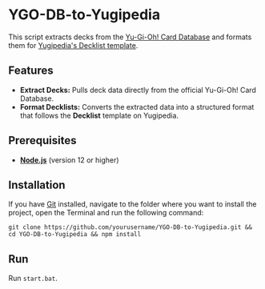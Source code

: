 # YGO-DB-to-Yugipedia

This script extracts decks from the [Yu-Gi-Oh! Card Database](https://www.db.yugioh-card.com/yugiohdb/?request_locale=en) and formats them for [Yugipedia's Decklist template](https://yugipedia.com/wiki/Template:Decklist).

## Features
- **Extract Decks:** Pulls deck data directly from the official Yu-Gi-Oh! Card Database.
- **Format Decklists:** Converts the extracted data into a structured format that follows the **Decklist** template on Yugipedia.

## Prerequisites

- **[Node.js](https://nodejs.org/)** (version 12 or higher)

## Installation

If you have [Git](https://git-scm.com/downloads) installed, navigate to the folder where you want to install the project, open the Terminal and run the following command:

```
git clone https://github.com/yourusername/YGO-DB-to-Yugipedia.git && cd YGO-DB-to-Yugipedia && npm install
```

## Run

Run `start.bat`.
